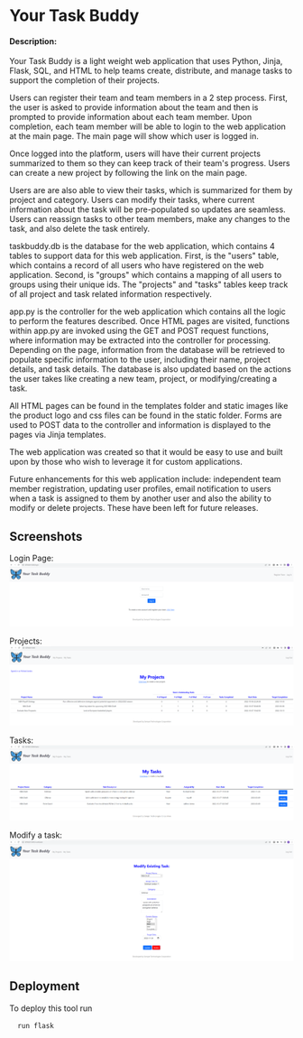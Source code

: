 # Your Task Buddy
#### Description:
Your Task Buddy is a light weight web application that uses Python, Jinja, Flask, SQL, and HTML to help teams create, distribute, and manage tasks to support the completion of their projects.

Users can register their team and team members in a 2 step process. First, the user is asked to provide information about the team and then is prompted to provide information about each team member.  Upon completion, each team member will be able to login to the web application at the main page.  The main page will show which user is logged in.

Once logged into the platform, users will have their current projects summarized to them so they can keep track of their team's progress.  Users can create a new project by following the link on the main page.

Users are are also able to view their tasks, which is summarized for them by project and category.  Users can modify their tasks, where current information about the task will be pre-populated so updates are seamless.  Users can reassign tasks to other team members, make any changes to the task, and also delete the task entirely.

taskbuddy.db is the database for the web application, which contains 4 tables to support data for this web application.  First, is the "users" table, which contains a record of all users who have registered on the web application.  Second, is "groups" which contains a mapping of all users to groups using their unique ids.  The "projects" and "tasks" tables keep track of all project and task related information respectively.

app.py is the controller for the web application which contains all the logic to perform the features described.  Once HTML pages are visited, functions within app.py are invoked using the GET and POST request functions, where information may be extracted into the controller for processing.  Depending on the page, information from the database will be retrieved to populate specific information to the user, including their name, project details, and task details.  The database is also updated based on the actions the user takes like creating a new team, project, or modifying/creating a task.

All HTML pages can be found in the templates folder and static images like the product logo and css files can be found in the static folder.  Forms are used to POST data to the controller and information is displayed to the pages via Jinja templates. 

The web application was created so that it would be easy to use and built upon by those who wish to leverage it for custom applications.  

Future enhancements for this web application include: independent team member registration, updating user profiles, email notification to users when a task is assigned to them by another user and also the ability to modify or delete projects.  These have been left for future releases.


## Screenshots

Login Page:
![Your-Task-Buddy](Login.png)

Projects:
![Your-Task-Buddy](Projects.png)

Tasks:
![Your-Task-Buddy](Tasks.png)

Modify a task:
![Your-Task-Buddy](ModifyTask.png)


## Deployment

To deploy this tool run

```bash
  run flask 
```

